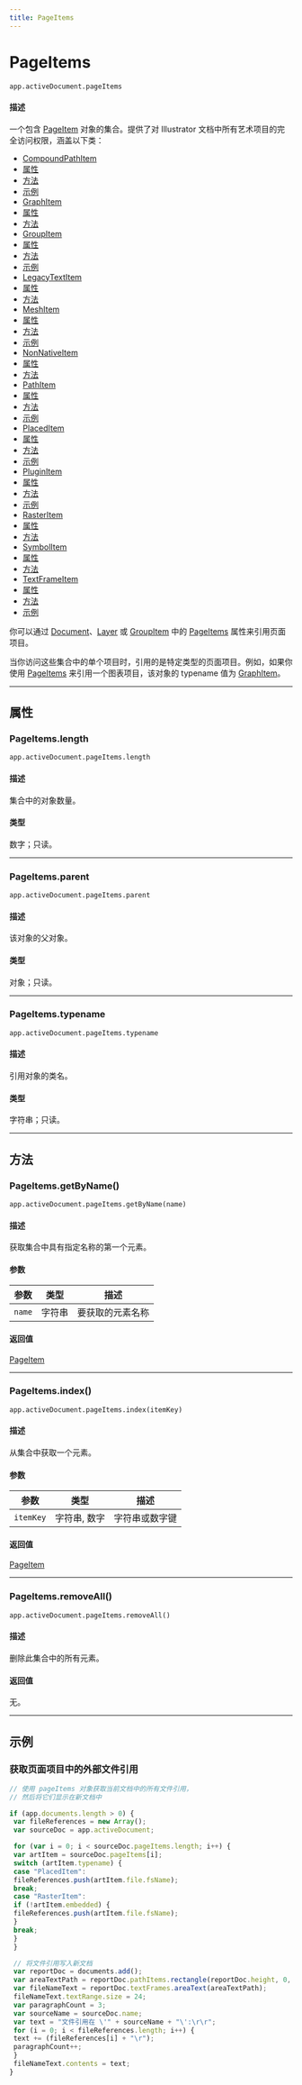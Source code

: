 ```yaml
---
title: PageItems
---
```

# PageItems

`app.activeDocument.pageItems`

#### 描述

一个包含 [PageItem](.././PageItem) 对象的集合。提供了对 Illustrator 文档中所有艺术项目的完全访问权限，涵盖以下类：

- [CompoundPathItem](../CompoundPathItem)
 - [属性](../CompoundPathItem#properties)
 - [方法](../CompoundPathItem#methods)
 - [示例](../CompoundPathItem#example)
- [GraphItem](../GraphItem)
 - [属性](../GraphItem#properties)
 - [方法](../GraphItem#methods)
- [GroupItem](../GroupItem)
 - [属性](../GroupItem#properties)
 - [方法](../GroupItem#methods)
 - [示例](../GroupItem#example)
- [LegacyTextItem](../LegacyTextItem)
 - [属性](../LegacyTextItem#properties)
 - [方法](../LegacyTextItem#methods)
- [MeshItem](../MeshItem)
 - [属性](../MeshItem#properties)
 - [方法](../MeshItem#methods)
 - [示例](../MeshItem#example)
- [NonNativeItem](../NonNativeItem)
 - [属性](../NonNativeItem#properties)
 - [方法](../NonNativeItem#methods)
- [PathItem](../PathItem)
 - [属性](../PathItem#properties)
 - [方法](../PathItem#methods)
 - [示例](../PathItem#example)
- [PlacedItem](../PlacedItem)
 - [属性](../PlacedItem#properties)
 - [方法](../PlacedItem#methods)
 - [示例](../PlacedItem#example)
- [PluginItem](../PluginItem)
 - [属性](../PluginItem#properties)
 - [方法](../PluginItem#methods)
 - [示例](../PluginItem#example)
- [RasterItem](../RasterItem)
 - [属性](../RasterItem#properties)
 - [方法](../RasterItem#methods)
- [SymbolItem](../SymbolItem)
 - [属性](../SymbolItem#properties)
 - [方法](../SymbolItem#methods)
- [TextFrameItem](../TextFrameItem)
 - [属性](../TextFrameItem#properties)
 - [方法](../TextFrameItem#methods)
 - [示例](../TextFrameItem#example)

你可以通过 [Document](.././Document)、[Layer](.././Layer) 或 [GroupItem](.././GroupItem) 中的 [PageItems](#pageitems) 属性来引用页面项目。

当你访问这些集合中的单个项目时，引用的是特定类型的页面项目。例如，如果你使用 [PageItems](#pageitems) 来引用一个图表项目，该对象的 typename 值为 [GraphItem](.././GraphItem)。

---

## 属性

### PageItems.length

`app.activeDocument.pageItems.length`

#### 描述

集合中的对象数量。

#### 类型

数字；只读。

---

### PageItems.parent

`app.activeDocument.pageItems.parent`

#### 描述

该对象的父对象。

#### 类型

对象；只读。

---

### PageItems.typename

`app.activeDocument.pageItems.typename`

#### 描述

引用对象的类名。

#### 类型

字符串；只读。

---

## 方法

### PageItems.getByName()

`app.activeDocument.pageItems.getByName(name)`

#### 描述

获取集合中具有指定名称的第一个元素。

#### 参数

| 参数 | 类型 | 描述 |
| --- | --- | --- |
| `name` | 字符串 | 要获取的元素名称 |

#### 返回值

[PageItem](.././PageItem)

---

### PageItems.index()

`app.activeDocument.pageItems.index(itemKey)`

#### 描述

从集合中获取一个元素。

#### 参数

| 参数 | 类型 | 描述 |
| --- | --- | --- |
| `itemKey` | 字符串, 数字 | 字符串或数字键 |

#### 返回值

[PageItem](.././PageItem)

---

### PageItems.removeAll()

`app.activeDocument.pageItems.removeAll()`

#### 描述

删除此集合中的所有元素。

#### 返回值

无。

---

## 示例

### 获取页面项目中的外部文件引用

```javascript
// 使用 pageItems 对象获取当前文档中的所有文件引用，
// 然后将它们显示在新文档中

if (app.documents.length > 0) {
 var fileReferences = new Array();
 var sourceDoc = app.activeDocument;

 for (var i = 0; i < sourceDoc.pageItems.length; i++) {
 var artItem = sourceDoc.pageItems[i];
 switch (artItem.typename) {
 case "PlacedItem":
 fileReferences.push(artItem.file.fsName);
 break;
 case "RasterItem":
 if (!artItem.embedded) {
 fileReferences.push(artItem.file.fsName);
 }
 break;
 }
 }

 // 将文件引用写入新文档
 var reportDoc = documents.add();
 var areaTextPath = reportDoc.pathItems.rectangle(reportDoc.height, 0, reportDoc.width, reportDoc.height);
 var fileNameText = reportDoc.textFrames.areaText(areaTextPath);
 fileNameText.textRange.size = 24;
 var paragraphCount = 3;
 var sourceName = sourceDoc.name;
 var text = "文件引用在 \'" + sourceName + "\':\r\r";
 for (i = 0; i < fileReferences.length; i++) {
 text += (fileReferences[i] + "\r");
 paragraphCount++;
 }
 fileNameText.contents = text;
}
```
